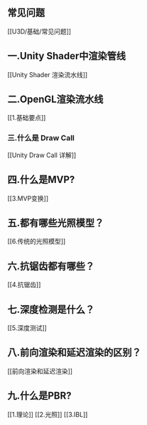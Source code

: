 
## 常见问题

[[U3D/基础/常见问题]]
## 一.Unity Shader中渲染管线

[[Unity Shader 渲染流水线]]
## 二.OpenGL渲染流水线

[[1.基础要点]]
### 三.什么是 Draw Call

[[Unity Draw Call 详解]]

## 四.什么是MVP?

[[3.MVP变换]]

## 五.都有哪些光照模型？

[[6.传统的光照模型]]

## 六.抗锯齿都有哪些？

[[4.抗锯齿]]

## 七.深度检测是什么？

[[5.深度测试]]

## 八.前向渲染和延迟渲染的区别？

[[前向渲染和延迟渲染]]

## 九.什么是PBR?

[[1.理论]]
[[2.光照]]
[[3.IBL]]


